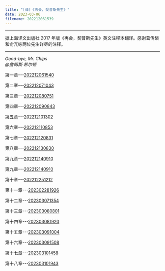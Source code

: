 ```yaml
---
title: "[译]《再会，契普斯先生》"
date: 2023-03-06
filename: 202212061539
---
```


---

据上海译文出版社 2017 年版《再会，契普斯先生》英文注释本翻译。感谢葛传椝和俞亢咏两位先生详尽的注释。

---
*Good-bye, Mr. Chips\
@詹姆斯·希尔顿*

第一章---[202212061540](/202212061540)

第二章---[202212071043](/202212071043)

第三章---[202212080751](/202212080751)

第四章---[202212090843](/202212090843)

第五章---[202212101302](/202212101302)

第六章---[202212110853](/202212110853)

第七章---[202212120831](/202212120831)

第八章---[202212130830](/202212130830)

第九章---[202212140910](/202212140910)

第九章---[202212140910](/202212140910)

第十章---[202212251212](/202212251212)
 
第十一章---[202302281926](/202302281926)
 
第十二章---[202303071354](/202303071354)
 
第十三章---[202303080801](/202303080801)
 
第十四章---[202303081920](/202303081920)
 
第十五章---[202303091004](/202303091004)
 
第十六章---[202303091508](/202303091508)
 
第十七章---[202303101458](/202303101458)
 
第十八章---[202303101943](/202303101943)